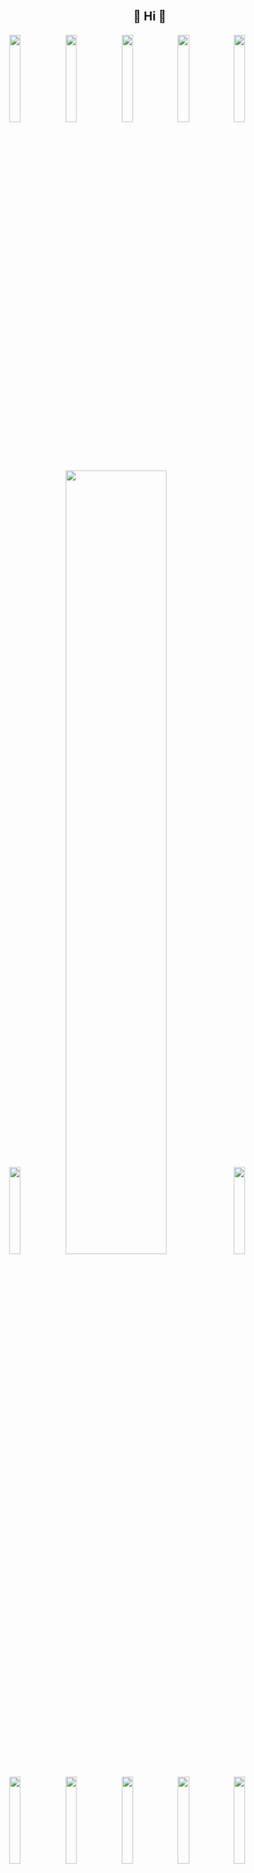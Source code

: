 
<h2 align="center">
  
:chicken: Hi :basketball:
  
</h2>

<img width="20%"  src = "https://gimg2.baidu.com/image_search/src=http%3A%2F%2Fx0.ifengimg.com%2Fres%2F2019%2F5C8CC6B02F8A3BB05A7D1990DDCE8BB79A27A271_size952_w320_h358.gif&refer=http%3A%2F%2Fx0.ifengimg.com&app=2002&size=f9999,10000&q=a80&n=0&g=0n&fmt=auto?sec=1658366642&t=7567d37834457752e8b8aaaac064e686"/><img width="20%" src = "https://gimg2.baidu.com/image_search/src=http%3A%2F%2Fx0.ifengimg.com%2Fres%2F2019%2F5C8CC6B02F8A3BB05A7D1990DDCE8BB79A27A271_size952_w320_h358.gif&refer=http%3A%2F%2Fx0.ifengimg.com&app=2002&size=f9999,10000&q=a80&n=0&g=0n&fmt=auto?sec=1658366642&t=7567d37834457752e8b8aaaac064e686"/><img width="20%" src = "https://gimg2.baidu.com/image_search/src=http%3A%2F%2Fx0.ifengimg.com%2Fres%2F2019%2F5C8CC6B02F8A3BB05A7D1990DDCE8BB79A27A271_size952_w320_h358.gif&refer=http%3A%2F%2Fx0.ifengimg.com&app=2002&size=f9999,10000&q=a80&n=0&g=0n&fmt=auto?sec=1658366642&t=7567d37834457752e8b8aaaac064e686"/><img width="20%" src = "https://gimg2.baidu.com/image_search/src=http%3A%2F%2Fx0.ifengimg.com%2Fres%2F2019%2F5C8CC6B02F8A3BB05A7D1990DDCE8BB79A27A271_size952_w320_h358.gif&refer=http%3A%2F%2Fx0.ifengimg.com&app=2002&size=f9999,10000&q=a80&n=0&g=0n&fmt=auto?sec=1658366642&t=7567d37834457752e8b8aaaac064e686"/><img width="20%" src = "https://gimg2.baidu.com/image_search/src=http%3A%2F%2Fx0.ifengimg.com%2Fres%2F2019%2F5C8CC6B02F8A3BB05A7D1990DDCE8BB79A27A271_size952_w320_h358.gif&refer=http%3A%2F%2Fx0.ifengimg.com&app=2002&size=f9999,10000&q=a80&n=0&g=0n&fmt=auto?sec=1658366642&t=7567d37834457752e8b8aaaac064e686"/>
<img width="20%"  src = "https://gimg2.baidu.com/image_search/src=http%3A%2F%2Fx0.ifengimg.com%2Fres%2F2019%2F5C8CC6B02F8A3BB05A7D1990DDCE8BB79A27A271_size952_w320_h358.gif&refer=http%3A%2F%2Fx0.ifengimg.com&app=2002&size=f9999,10000&q=a80&n=0&g=0n&fmt=auto?sec=1658366642&t=7567d37834457752e8b8aaaac064e686"/><img  width="60%" src="https://github-readme-stats.vercel.app/api?
username=yangxiaoge&show_icons=true&count_private=true&hide=contribs&include_all_commits=true&theme=highcontrast&bg_color=50,02A5D2,904e95&title_color=E87A9F" /><img width="20%"  src = "https://gimg2.baidu.com/image_search/src=http%3A%2F%2Fx0.ifengimg.com%2Fres%2F2019%2F5C8CC6B02F8A3BB05A7D1990DDCE8BB79A27A271_size952_w320_h358.gif&refer=http%3A%2F%2Fx0.ifengimg.com&app=2002&size=f9999,10000&q=a80&n=0&g=0n&fmt=auto?sec=1658366642&t=7567d37834457752e8b8aaaac064e686"/>
<img width="20%"  src = "https://gimg2.baidu.com/image_search/src=http%3A%2F%2Fx0.ifengimg.com%2Fres%2F2019%2F5C8CC6B02F8A3BB05A7D1990DDCE8BB79A27A271_size952_w320_h358.gif&refer=http%3A%2F%2Fx0.ifengimg.com&app=2002&size=f9999,10000&q=a80&n=0&g=0n&fmt=auto?sec=1658366642&t=7567d37834457752e8b8aaaac064e686"/><img width="20%" src = "https://gimg2.baidu.com/image_search/src=http%3A%2F%2Fx0.ifengimg.com%2Fres%2F2019%2F5C8CC6B02F8A3BB05A7D1990DDCE8BB79A27A271_size952_w320_h358.gif&refer=http%3A%2F%2Fx0.ifengimg.com&app=2002&size=f9999,10000&q=a80&n=0&g=0n&fmt=auto?sec=1658366642&t=7567d37834457752e8b8aaaac064e686"/><img width="20%" src = "https://gimg2.baidu.com/image_search/src=http%3A%2F%2Fx0.ifengimg.com%2Fres%2F2019%2F5C8CC6B02F8A3BB05A7D1990DDCE8BB79A27A271_size952_w320_h358.gif&refer=http%3A%2F%2Fx0.ifengimg.com&app=2002&size=f9999,10000&q=a80&n=0&g=0n&fmt=auto?sec=1658366642&t=7567d37834457752e8b8aaaac064e686"/><img width="20%" src = "https://gimg2.baidu.com/image_search/src=http%3A%2F%2Fx0.ifengimg.com%2Fres%2F2019%2F5C8CC6B02F8A3BB05A7D1990DDCE8BB79A27A271_size952_w320_h358.gif&refer=http%3A%2F%2Fx0.ifengimg.com&app=2002&size=f9999,10000&q=a80&n=0&g=0n&fmt=auto?sec=1658366642&t=7567d37834457752e8b8aaaac064e686"/><img width="20%" src = "https://gimg2.baidu.com/image_search/src=http%3A%2F%2Fx0.ifengimg.com%2Fres%2F2019%2F5C8CC6B02F8A3BB05A7D1990DDCE8BB79A27A271_size952_w320_h358.gif&refer=http%3A%2F%2Fx0.ifengimg.com&app=2002&size=f9999,10000&q=a80&n=0&g=0n&fmt=auto?sec=1658366642&t=7567d37834457752e8b8aaaac064e686"/>
